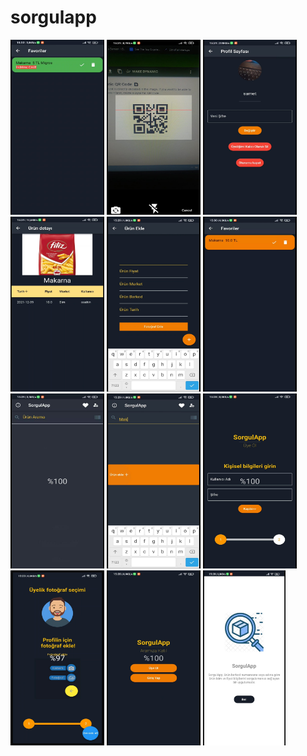 # sorgulapp
<img src="assets/images/WhatsApp Image 2023-07-25 at 13.17.47.jpeg" width="150" height="280">
<img src="assets/images/WhatsApp Image 2023-07-25 at 13.17.49 (1).jpeg" width="150" height="280">
<img src="assets/images/WhatsApp Image 2023-07-25 at 13.17.49 (2).jpeg" width="150" height="280">
<img src="assets/images/WhatsApp Image 2023-07-25 at 13.17.49.jpeg" width="150" height="280">
<img src="assets/images/WhatsApp Image 2023-07-25 at 13.17.50 (1).jpeg" width="150" height="280">
<img src="assets/images/WhatsApp Image 2023-07-25 at 13.17.50.jpeg" width="150" height="280">
<img src="assets/images/WhatsApp Image 2023-07-25 at 13.17.51 (1).jpeg" width="150" height="280">
<img src="assets/images/WhatsApp Image 2023-07-25 at 13.17.51.jpeg" width="150" height="280">
<img src="assets/images/WhatsApp Image 2023-07-25 at 13.17.52 (1).jpeg" width="150" height="280">
<img src="assets/images/WhatsApp Image 2023-07-25 at 13.17.52.jpeg" width="150" height="280">
<img src="assets/images/WhatsApp Image 2023-07-25 at 13.17.53.jpeg" width="150" height="280">
<img src="assets/images/WhatsApp Image 2023-07-25 at 13.17.54.jpeg" height="280">
 
